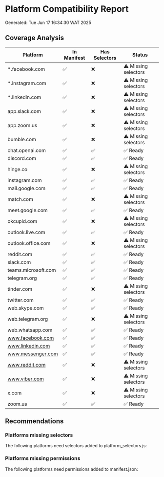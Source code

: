 # Platform Compatibility Report
Generated: Tue Jun 17 16:34:30 WAT 2025

## Coverage Analysis

| Platform | In Manifest | Has Selectors | Status |
|----------|-------------|--------------|--------|
| *.facebook.com | ✅ | ❌ | ⚠️ Missing selectors |
| *.instagram.com | ✅ | ❌ | ⚠️ Missing selectors |
| *.linkedin.com | ✅ | ❌ | ⚠️ Missing selectors |
| app.slack.com | ✅ | ❌ | ⚠️ Missing selectors |
| app.zoom.us | ✅ | ❌ | ⚠️ Missing selectors |
| bumble.com | ✅ | ❌ | ⚠️ Missing selectors |
| chat.openai.com | ✅ | ✅ | ✅ Ready |
| discord.com | ✅ | ✅ | ✅ Ready |
| hinge.co | ✅ | ❌ | ⚠️ Missing selectors |
| instagram.com | ✅ | ✅ | ✅ Ready |
| mail.google.com | ✅ | ✅ | ✅ Ready |
| match.com | ✅ | ❌ | ⚠️ Missing selectors |
| meet.google.com | ✅ | ✅ | ✅ Ready |
| okcupid.com | ✅ | ❌ | ⚠️ Missing selectors |
| outlook.live.com | ✅ | ✅ | ✅ Ready |
| outlook.office.com | ✅ | ❌ | ⚠️ Missing selectors |
| reddit.com | ✅ | ✅ | ✅ Ready |
| slack.com | ✅ | ✅ | ✅ Ready |
| teams.microsoft.com | ✅ | ✅ | ✅ Ready |
| telegram.org | ✅ | ✅ | ✅ Ready |
| tinder.com | ✅ | ❌ | ⚠️ Missing selectors |
| twitter.com | ✅ | ✅ | ✅ Ready |
| web.skype.com | ✅ | ✅ | ✅ Ready |
| web.telegram.org | ✅ | ❌ | ⚠️ Missing selectors |
| web.whatsapp.com | ✅ | ✅ | ✅ Ready |
| www.facebook.com | ✅ | ✅ | ✅ Ready |
| www.linkedin.com | ✅ | ✅ | ✅ Ready |
| www.messenger.com | ✅ | ✅ | ✅ Ready |
| www.reddit.com | ✅ | ❌ | ⚠️ Missing selectors |
| www.viber.com | ✅ | ❌ | ⚠️ Missing selectors |
| x.com | ✅ | ❌ | ⚠️ Missing selectors |
| zoom.us | ✅ | ✅ | ✅ Ready |

## Recommendations

### Platforms missing selectors

The following platforms need selectors added to platform_selectors.js:



### Platforms missing permissions

The following platforms need permissions added to manifest.json:


